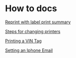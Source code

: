 # How to docs
[Reprint with label print summary](reprintWithLabelPrintSummary)

[Steps for changing printers](StepsForChangingPrinters)

[Printing a VIN Tag](Printing_A_VIN_Tag)

[Setting an Iphone Email](iphoneEmail.md)
